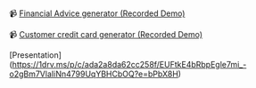 📹 [Financial Advice generator (Recorded Demo)](https://www.youtube.com/watch?v=KVCC3gBYXZA)

📹 [Customer credit card generator (Recorded Demo)](https://www.youtube.com/watch?v=ZoGcexydSGk)

[Presentation] (https://1drv.ms/p/c/ada2a8da62cc258f/EUFtkE4bRbpEgle7mi_-o2gBm7VlaIiNn4799UqYBHCbOQ?e=bPbX8H)
